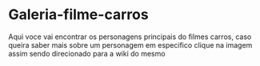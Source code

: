 # Galeria-filme-carros
Aqui voce vai encontrar os personagens principais do filmes carros, caso queira saber mais sobre um personagem em especifico clique na imagem assim sendo direcionado para a wiki do mesmo